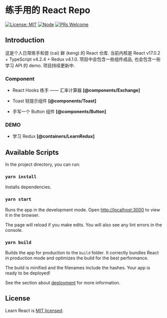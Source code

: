 # 练手用的 React Repo

[![License: MIT](https://img.shields.io/badge/License-MIT-orange.svg)](https://opensource.org/licenses/MIT)
[![Node](https://img.shields.io/badge/node-%3E%3Dv12.22.1-blue.svg)](https://github.com/learn-frame/learn-react)
[![PRs Welcome](https://img.shields.io/badge/PRs-welcome-green.svg)](https://github.com/learn-frame/learn-react/pulls)

## Introduction

这是个人日常练手和尝 (cai) 鲜 (keng) 的 React 仓库. 当前内核是 React v17.0.2 + TypeScript v4.2.4 + Redux v4.1.0. 项目中会包含一些组件成品, 也会包含一些学习 API 的 demo. 项目持续更新中.

### Component

- React Hooks 练手 —— 汇率计算器 **[@components/Exchange]**

- Toast 轻提示组件 **[@components/Toast]**

- 手写一个 Button 组件 **[@components/Button]**

### DEMO

- 学习 Redux **[@containers/LearnRedux]**

## Available Scripts

In the project directory, you can run:

### `yarn install`

Installs dependencies.

### `yarn start`

Runs the app in the development mode. Open [http://localhost:3000](http://localhost:3000) to view it in the browser.

The page will reload if you make edits. You will also see any lint errors in the console.

### `yarn build`

Builds the app for production to the `build` folder. It correctly bundles React in production mode and optimizes the build for the best performance.

The build is minified and the filenames include the hashes. Your app is ready to be deployed!

See the section about [deployment](https://facebook.github.io/create-react-app/docs/deployment) for more information.

## License

Learn React is [MIT licensed](https://opensource.org/licenses/MIT).
